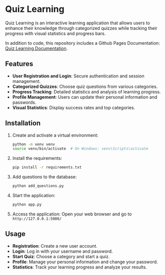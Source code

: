 # Quiz Learning

Quiz Learning is an interactive learning application that allows users to enhance their knowledge through categorized quizzes while tracking their progress with visual statistics and progress bars.

In addition to code, this repository includes a Github Pages Documentation: [Quiz Learning Documentation](https://malikceesay10.github.io/Quiz-App/technical-docs/architecture.html).

## Features

- **User Registration and Login**: Secure authentication and session management.
- **Categorized Quizzes**: Choose quiz questions from various categories.
- **Progress Tracking**: Detailed statistics and analysis of learning progress.
- **Profile Management**: Users can update their personal information and passwords.
- **Visual Statistics**: Display success rates and top categories.


## Installation


1. Create and activate a virtual environment:
    ```bash
    python -m venv venv
    source venv/bin/activate  # On Windows: venv\Scripts\activate
    ```

2. Install the requirements:
    ```bash
    pip install -r requirements.txt
    ```

3. Add questions to the database:
    ```bash
    python add_questions.py
    ```

4. Start the application:
    ```bash
    python app.py
    ```

5. Access the application:
    Open your web browser and go to `http://127.0.0.1:5000/`

## Usage

- **Registration**: Create a new user account.
- **Login**: Log in with your username and password.
- **Start Quiz**: Choose a category and start a quiz.
- **Profile**: Manage your personal information and change your password.
- **Statistics**: Track your learning progress and analyze your results.